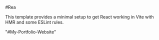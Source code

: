 #Rea 

This template provides a minimal setup to get React working in Vite with HMR and some ESLint rules.

"#My-Portfolio-Website"
